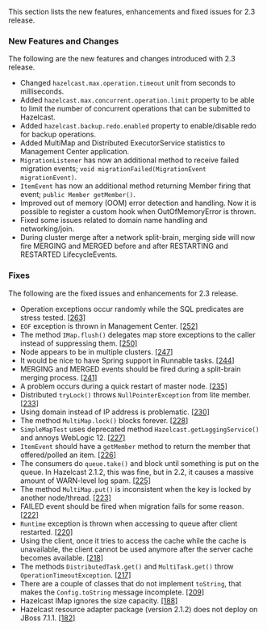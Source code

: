 
This section lists the new features, enhancements and fixed issues for 2.3 release.

### New Features and Changes

The following are the new features and changes introduced with 2.3 release.

- Changed `hazelcast.max.operation.timeout` unit from seconds to milliseconds.
- Added `hazelcast.max.concurrent.operation.limit` property to be able to limit the number of concurrent operations that can be submitted to Hazelcast.
- Added `hazelcast.backup.redo.enabled` property to enable/disable redo for backup operations.
- Added MultiMap and Distributed ExecutorService statistics to Management Center application.
- `MigrationListener` has now an additional method to receive failed migration events; `void migrationFailed(MigrationEvent migrationEvent)`.
- `ItemEvent` has now an additional method returning Member firing that event; `public Member getMember()`.
- Improved out of memory (OOM) error detection and handling. Now it is possible to register a custom hook when OutOfMemoryError is thrown.
- Fixed some issues related to domain name handling and networking/join.
- During cluster merge after a network split-brain, merging side will now fire MERGING and MERGED before and after RESTARTING and RESTARTED LifecycleEvents.

### Fixes


The following are the fixed issues and enhancements for 2.3 release.

- Operation exceptions occur randomly while the SQL predicates are stress tested. <a href="https://github.com/hazelcast/hazelcast/issues/263" target="_blank">[263]</a>
- `EOF` exception is thrown in Management Center. <a href="https://github.com/hazelcast/hazelcast/issues/252" target="_blank">[252]</a>
- The method `IMap.flush()` delegates map store exceptions to the caller instead of suppressing them. <a href="https://github.com/hazelcast/hazelcast/issues/250" target="_blank">[250]</a>
- Node appears to be in multiple clusters. <a href="https://github.com/hazelcast/hazelcast/issues/247" target="_blank">[247]</a>
- It would be nice to have Spring support in Runnable tasks. <a href="https://github.com/hazelcast/hazelcast/issues/244" target="_blank">[244]</a>
- MERGING and MERGED events should be fired during a split-brain merging process. <a href="https://github.com/hazelcast/hazelcast/issues/241" target="_blank">[241]</a>
- A problem occurs during a quick restart of master node. <a href="https://github.com/hazelcast/hazelcast/issues/235" target="_blank">[235]</a>
- Distributed `tryLock()` throws `NullPointerException` from lite member. <a href="https://github.com/hazelcast/hazelcast/issues/233" target="_blank">[233]</a>
- Using domain instead of IP address is problematic. <a href="https://github.com/hazelcast/hazelcast/issues/230" target="_blank">[230]</a>
- The method `MultiMap.lock()` blocks forever. <a href="https://github.com/hazelcast/hazelcast/issues/228" target="_blank">[228]</a>
- `SimpleMapTest` uses deprecated method `Hazelcast.getLoggingService()` and annoys WebLogic 12. <a href="https://github.com/hazelcast/hazelcast/issues/227" target="_blank">[227]</a>
- `ItemEvent` should have a `getMember` method to return the member that offered/polled an item. <a href="https://github.com/hazelcast/hazelcast/issues/226" target="_blank">[226]</a>
- The consumers do `queue.take()` and block until something is put on the queue. In Hazelcast 2.1.2, this was fine, but in 2.2, it causes a massive amount of WARN-level log spam. <a href="https://github.com/hazelcast/hazelcast/issues/225" target="_blank">[225]</a>
- The method `MultiMap.put()` is inconsistent when the key is locked by another node/thread. <a href="https://github.com/hazelcast/hazelcast/issues/223" target="_blank">[223]</a>
- FAILED event should be fired when migration fails for some reason. <a href="https://github.com/hazelcast/hazelcast/issues/222" target="_blank">[222]</a>
- `Runtime` exception is thrown when accessing to queue after client restarted. <a href="https://github.com/hazelcast/hazelcast/issues/220" target="_blank">[220]</a>
- Using the client, once it tries to access the cache while the cache is unavailable, the client cannot be used anymore after the server cache becomes available. <a href="https://github.com/hazelcast/hazelcast/issues/218" target="_blank">[218]</a>
- The methods `DistributedTask.get()` and `MultiTask.get()` throw `OperationTimeoutException`. <a href="https://github.com/hazelcast/hazelcast/issues/217" target="_blank">[217]</a>
- There are a couple of classes that do not implement `toString`, that makes the `Config.toString` message incomplete. <a href="https://github.com/hazelcast/hazelcast/issues/209" target="_blank">[209]</a>
- Hazelcast IMap ignores the size capacity. <a href="https://github.com/hazelcast/hazelcast/issues/188" target="_blank">[188]</a>
- Hazelcast resource adapter package (version 2.1.2) does not deploy on JBoss 7.1.1. <a href="https://github.com/hazelcast/hazelcast/issues/182" target="_blank">[182]</a>
 